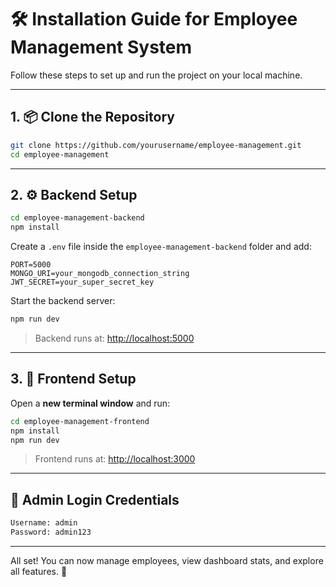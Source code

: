 # 🛠️ Installation Guide for Employee Management System

Follow these steps to set up and run the project on your local machine.

---

## 1. 📦 Clone the Repository

```bash
git clone https://github.com/yourusername/employee-management.git
cd employee-management
```

---

## 2. ⚙️ Backend Setup

```bash
cd employee-management-backend
npm install
```

Create a `.env` file inside the `employee-management-backend` folder and add:

```env
PORT=5000
MONGO_URI=your_mongodb_connection_string
JWT_SECRET=your_super_secret_key
```

Start the backend server:

```bash
npm run dev
```

> Backend runs at: [http://localhost:5000](http://localhost:5000)

---

## 3. 🎨 Frontend Setup

Open a **new terminal window** and run:

```bash
cd employee-management-frontend
npm install
npm run dev
```

> Frontend runs at: [http://localhost:3000](http://localhost:3000)

---

## 🔐 Admin Login Credentials

```bash
Username: admin
Password: admin123
```

---

All set! You can now manage employees, view dashboard stats, and explore all features. 🎉